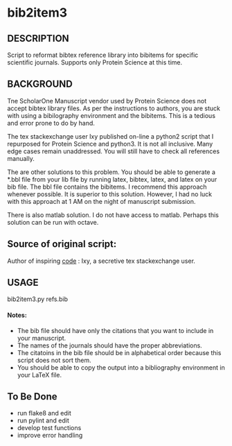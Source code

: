 # bib2item3

## DESCRIPTION

Script to reformat bibtex reference library into bibitems for specific 
scientific journals. Supports only Protein Science at this time.


## BACKGROUND

Tne ScholarOne Manuscript vendor used by Protein Science does not accept
bibtex library files. As per the instructions to authors, you are stuck
with using a bibilography environment and the bibitems. This is a tedious
and error prone to do by hand.

The tex stackexchange user Ixy published on-line a python2 script that I 
repurposed for Protein Science and python3. It is not all inclusive. Many 
edge cases remain unaddressed. You will still have to check all references 
manually.

The are other solutions to this problem. You should be able to  generate a 
*.bbl file from your lib file by running latex, bibtex, latex, and latex on 
your bib file. The bbl file contains the bibitems. I recommend
this approach whenever possible. It is superior to this solution. However,
I had no luck with this approach at 1 AM on the night of manuscript submission.

There is also matlab solution. I do not have access to matlab. Perhaps this 
solution can be run with octave.


## Source of original script: 

Author of inspiring [code](https://tex.stackexchange.com/questions/124874/converting-to-bibitem-in-latex)
: Ixy, a secretive tex stackexchange user.


## USAGE

bib2item3.py refs.bib

#### Notes:

- The bib file should have only the citations that you want to include in your manuscript.
- The names of the journals should have the proper abbreviations. 
- The citatoins in the bib file should be in alphabetical order because this script does not sort them.
- You should be able to copy the output into a bibliography environment in your LaTeX file. 


## To Be Done

- run flake8 and edit
- run pylint and edit
- develop test functions
- improve error handling
